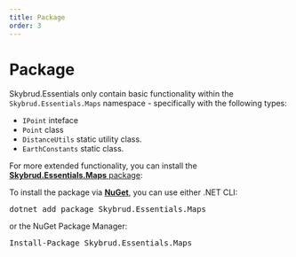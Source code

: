 ```yaml
---
title: Package
order: 3
---
```


# Package

Skybrud.Essentials only contain basic functionality within the `Skybrud.Essentials.Maps` namespace - specifically with the following types:

- <code type="Skybrud.Essentials.Maps.Geometry.IPoint, Skybrud.Essentials">IPoint</code> inteface
- <code type="Skybrud.Essentials.Maps.Geometry.Point, Skybrud.Essentials">Point</code> class
- <code type="Skybrud.Essentials.Maps.DistanceUtils, Skybrud.Essentials">DistanceUtils</code> static utility class.
- <code type="Skybrud.Essentials.Maps.EarthConstants, Skybrud.Essentials">EarthConstants</code> static class.

For more extended functionality, you can install the [**Skybrud.Essentials.Maps** package](/skybrud.essentials.maps/):

<div class="installation" package="Skybrud.Essentials.Maps">
  <p>To install the package via <a href="https://www.nuget.org/packages/Skybrud.Essentials.Maps"><strong>NuGet</strong></a>, you can use either .NET CLI:</p>
    <pre class="install-dotnet-cli">dotnet add package Skybrud.Essentials.Maps</pre>
    or the NuGet Package Manager:
    <pre class="install-nuget">Install-Package Skybrud.Essentials.Maps</pre>
</div>